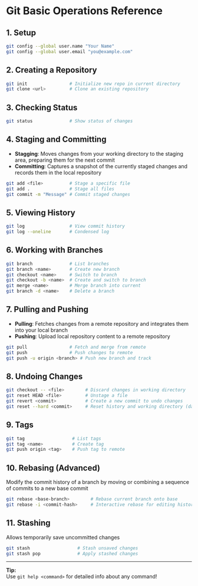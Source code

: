 # Git Basic Operations Reference

## 1. Setup

```bash
git config --global user.name "Your Name"
git config --global user.email "you@example.com"
```

## 2. Creating a Repository

```bash
git init                # Initialize new repo in current directory
git clone <url>         # Clone an existing repository
```

## 3. Checking Status

```bash
git status              # Show status of changes
```

## 4. Staging and Committing
- **Stagging**: Moves changes from your working directory to the staging area, preparing them for the next commit
- **Committing**: Captures a snapshot of the currently staged changes and records them in the local repository
```bash
git add <file>          # Stage a specific file
git add .               # Stage all files
git commit -m "Message" # Commit staged changes
```

## 5. Viewing History

```bash
git log                 # View commit history
git log --oneline       # Condensed log
```

## 6. Working with Branches

```bash
git branch              # List branches
git branch <name>       # Create new branch
git checkout <name>     # Switch to branch
git checkout -b <name>  # Create and switch to branch
git merge <name>        # Merge branch into current
git branch -d <name>    # Delete a branch
```

## 7. Pulling and Pushing
- **Pulling**: Fetches changes from a remote repository and integrates them into your local branch
- **Pushing**: Upload local repository content to a remote repository
```bash
git pull                # Fetch and merge from remote
git push                # Push changes to remote
git push -u origin <branch> # Push new branch and track
```

## 8. Undoing Changes

```bash
git checkout -- <file>        # Discard changes in working directory
git reset HEAD <file>         # Unstage a file
git revert <commit>           # Create a new commit to undo changes
git reset --hard <commit>     # Reset history and working directory (danger!)
```

## 9. Tags

```bash
git tag                  # List tags
git tag <name>           # Create tag
git push origin <tag>    # Push tag to remote
```

## 10. Rebasing (Advanced)
Modify the commit history of a branch by moving or combining a sequence of commits to a new base commit
```bash
git rebase <base-branch>        # Rebase current branch onto base
git rebase -i <commit-hash>     # Interactive rebase for editing history
```

## 11. Stashing
Allows temporarily save uncommitted changes
```bash
git stash                  # Stash unsaved changes
git stash pop              # Apply stashed changes
```

---

**Tip:**  
Use `git help <command>` for detailed info about any command!
